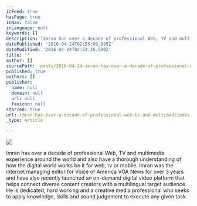 ```yaml
---
inFeed: true
hasPage: true
inNav: false
inLanguage: null
keywords: []
description: 'Imran has over a decade of professional Web, TV and multimedia experience around the world and also have a thorough understanding of how the digital world works be it for web, tv or mobile. Imran was the internet managing editor for Voice of America VOA News for over 3 years and have also recently launched an on-demand digital video platform that helps connect diverse content creators with a multilingual target audience. He is dedicated, hard working and a creative media professional who seeks to apply knowledge, skills and sound judgement to execute any given task.'
datePublished: '2016-04-24T02:55:09.085Z'
dateModified: '2016-04-24T02:54:26.580Z'
title: ''
author: []
sourcePath: _posts/2016-04-24-imran-has-over-a-decade-of-professional-web-tv-and-multimed.md
published: true
authors: []
publisher:
  name: null
  domain: null
  url: null
  favicon: null
starred: true
url: imran-has-over-a-decade-of-professional-web-tv-and-multimed/index.html
_type: Article

---
```

![](https://the-grid-user-content.s3-us-west-2.amazonaws.com/d2902fda-73ec-4697-9241-11bbef67b90c.jpg)

Imran has over a decade of professional Web, TV and multimedia experience around the world and also have a thorough understanding of how the digital world works be it for web, tv or mobile. Imran was the internet managing editor for Voice of America VOA News for over 3 years and have also recently launched an on-demand digital video platform that helps connect diverse content creators with a multilingual target audience. He is dedicated, hard working and a creative media professional who seeks to apply knowledge, skills and sound judgement to execute any given task.